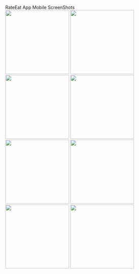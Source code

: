 RateEat App Mobile ScreenShots
</br>
<img src="https://user-images.githubusercontent.com/36234545/203087198-d268b3f6-16a7-4b14-83ed-66d4af53a968.png" width="200">
<img src="https://user-images.githubusercontent.com/36234545/203087245-db463f55-a363-4e4b-b034-088b6cb0d5ed.png" width="200">
<img src="https://user-images.githubusercontent.com/36234545/203087263-65466728-4225-48d6-893c-fb96c13002c6.png" width="200">
<img src="https://user-images.githubusercontent.com/36234545/203087311-b2bd4204-8ecc-41b0-98ab-cdfffa9997ce.png" width="200">
<img src="https://user-images.githubusercontent.com/36234545/203087319-7781eadb-d870-4e4e-bfed-7cd0ec2b1696.png" width="200">
<img src="https://user-images.githubusercontent.com/36234545/203087334-2efcf266-dcb4-4080-9a14-fe4259a1b001.png" width="200">
<img src="https://user-images.githubusercontent.com/36234545/203087363-c815e655-aba6-43dd-b999-357886cac616.png" width="200">
<img src="https://user-images.githubusercontent.com/36234545/203087388-461b453c-3b0d-416c-b432-2252b3549d51.png" width="200">
